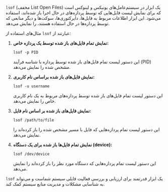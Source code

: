 `lsof` (مخفف List Open Files) یک ابزار در سیستم‌عامل‌های یونیکس و لینوکس است که برای نمایش لیست فایل‌هایی که توسط پردازه‌های در حال اجرا باز شده‌اند، استفاده می‌شود. این ابزار اطلاعات مربوط به فایل‌ها، دایرکتوری‌ها، سوکت‌ها و دیگر منابعی که توسط پردازه‌ها در حال استفاده هستند، را نمایش می‌دهد.

مثال‌های استفاده از `lsof` عبارتند از:

1. **نمایش تمام فایل‌های باز شده توسط یک پردازه خاص:**
    ```
    lsof -p PID
    ```
   این دستور لیست تمام فایل‌های باز شده توسط پردازه با شناسه فرآیند (PID) مشخص شده را نمایش می‌دهد.

2. **نمایش فایل‌های باز شده براساس نام کاربری:**
    ```
    lsof -u username
    ```
   این دستور لیست تمام فایل‌های باز شده توسط پردازه‌های مربوط به یک نام کاربری خاص را نمایش می‌دهد.

3. **نمایش فایل‌های باز شده بر اساس نام فایل:**
    ```
    lsof /path/to/file
    ```
   این دستور لیست تمام پردازه‌هایی که فایل با مسیر مشخص شده را باز کرده‌اند را نمایش می‌دهد.

4. **نمایش تمام فایل‌ها باز شده برای یک دستگاه (device):**
    ```
    lsof /dev/device
    ```
   این دستور لیست تمام پردازه‌هایی که دستگاه مورد نظر را باز کرده‌اند را نمایش می‌دهد.

`lsof` یک ابزار قدرتمند برای ارزیابی و بررسی فعالیت فایلی سیستم شماست و می‌تواند به شناسایی مشکلات و مدیریت منابع سیستم کمک کند.
